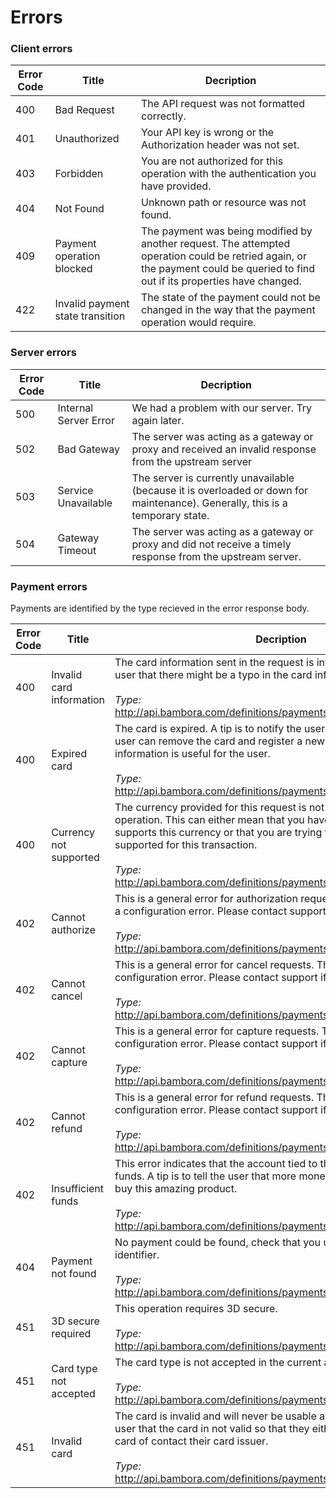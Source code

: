 # Errors

### Client errors
Error Code | Title   | Decription
---------- | ------- | ----------
400 | Bad Request | The API request was not formatted correctly.
401 | Unauthorized | Your API key is wrong or the Authorization header was not set.
403 | Forbidden | You are not authorized for this operation with the authentication you have provided.
404 | Not Found | Unknown path or resource was not found.
409 | Payment operation blocked | The payment was being modified by another request. The attempted operation could be retried again, or the payment could be queried to find out if its properties have changed.
422 | Invalid payment state transition | The state of the payment could not be changed in the way that the payment operation would require.

### Server errors
Error Code | Title   | Decription
---------- | ------- | ----------
500 | Internal Server Error | We had a problem with our server. Try again later.
502 | Bad Gateway | The server was acting as a gateway or proxy and received an invalid response from the upstream server
503 | Service Unavailable | The server is currently unavailable (because it is overloaded or down for maintenance). Generally, this is a temporary state.
504 | Gateway Timeout | The server was acting as a gateway or proxy and did not receive a timely response from the upstream server.

### Payment errors

Payments are identified by the type recieved in the error response body.

Error Code | Title   | Decription
---------- | ------- | ----------
400 | Invalid card information | The card information sent in the request is invalid. A tip is to notify the user that there might be a typo in the card information provided.<br><br>*Type:*<br><http://api.bambora.com/definitions/payments/invalid_card_information>
400 | Expired card | The card is expired. A tip is to notify the user about this so that the user can remove the card and register a new one, we're sure that this information is useful for the user.<br><br>*Type:*<br><http://api.bambora.com/definitions/payments/expired_card>
400 | Currency not supported | The currency provided for this request is not supported for this operation. This can either mean that you have no agreement that supports this currency or that you are trying to use a currency not supported for this transaction.<br><br>*Type:*<br><http://api.bambora.com/definitions/payments/currency_not_supported>
402 | Cannot authorize | This is a general error for authorization requests. This often indicates a configuration error. Please contact support if the error persists.<br><br>*Type:*<br><http://api.bambora.com/definitions/payments/cannot_authorize>
402 | Cannot cancel | This is a general error for cancel requests. This often indicates a configuration error. Please contact support if the error persists.<br><br>*Type:*<br><http://api.bambora.com/definitions/payments/cannot_cancel>
402 | Cannot capture | This is a general error for capture requests. This often indicates a configuration error. Please contact support if the error persists.<br><br>*Type:*<br><http://api.bambora.com/definitions/payments/cannot_capture>
402 | Cannot refund | This is a general error for refund requests. This often indicates a configuration error. Please contact support if the error persists.<br><br>*Type:*<br><http://api.bambora.com/definitions/payments/cannot_refund>
402 | Insufficient funds | This error indicates that the account tied to the card is too low on funds. A tip is to tell the user that more money is needed in order to buy this amazing product.<br><br>*Type:*<br><http://api.bambora.com/definitions/payments/insufficient_funds>
404 | Payment not found  | No payment could be found, check that you used the correct payment identifier.<br><br>*Type:*<br><http://api.bambora.com/definitions/payments/payment_not_found>
451 | 3D secure required | This operation requires 3D secure.<br><br>*Type:*<br><http://api.bambora.com/definitions/payments/3d_secure_required>
451 | Card type not accepted | The card type is not accepted in the current agreement.<br><br>*Type:*<br><http://api.bambora.com/definitions/payments/card_type_not_accepted>
451 | Invalid card | The card is invalid and will never be usable again. A tip is to tell the user that the card in not valid so that they either can try with a new card of contact their card issuer.<br><br>*Type:*<br><http://api.bambora.com/definitions/payments/invalid_card>
